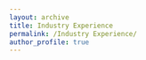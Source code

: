 ```yaml
---
layout: archive
title: Industry Experience
permalink: /Industry Experience/
author_profile: true
---
```

